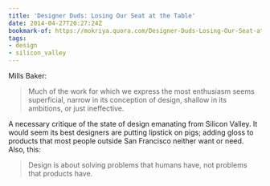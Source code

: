 ```yaml
---
title: 'Designer Duds: Losing Our Seat at the Table'
date: 2014-04-27T20:27:24Z
bookmark-of: https://mokriya.quora.com/Designer-Duds-Losing-Our-Seat-at-the-Table
tags:
- design
- silicon_valley
---
```

Mills Baker:

> Much of the work for which we express the most enthusiasm seems superficial, narrow in its conception of design, shallow in its ambitions, or just ineffective.

A necessary critique of the state of design emanating from Silicon Valley. It would seem its best designers are putting lipstick on pigs; adding gloss to products that most people outside San Francisco neither want or need. Also, this:

> Design is about solving problems that humans have, not problems that products have.
